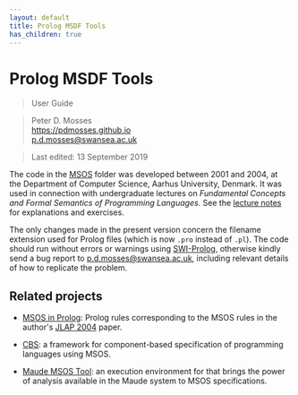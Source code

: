 ```yaml
---
layout: default
title: Prolog MSDF Tools
has_children: true
---
```


# Prolog MSDF Tools

> User Guide

> Peter D. Mosses  
> <https://pdmosses.github.io>  
> [p.d.mosses@swansea.ac.uk](mailto:p.d.mosses@swansea.ac.uk)

> Last edited: 13 September 2019

The code in the [MSOS] folder was developed between 2001 and 2004,
at the Department of Computer Science, Aarhus University, Denmark.
It was used in connection with undergraduate lectures on
_Fundamental Concepts and Formal Semantics of Programming Languages_.
See the [lecture notes] for explanations and exercises.

The only changes made in the present version concern the filename
extension used for Prolog files (which is now `.pro` instead of `.pl`).
The code should run without errors or warnings using [SWI-Prolog],
otherwise kindly send a bug report to 
[p.d.mosses@swansea.ac.uk](mailto:p.d.mosses@swansea.ac.uk),
including relevant details of how to replicate the problem.

## Related projects

- [MSOS in Prolog](https://pdmosses.github.io/msos-in-prolog):
  Prolog rules corresponding to the MSOS rules in the author's 
  [JLAP 2004](https://pdmosses.github.io/papers/Mosses2004MSOS) paper.

- [CBS](https://plancomps.github.io/CBS-beta/):
  a framework for component-based specification of programming languages using
  MSOS.

- [Maude MSOS Tool](https://github.com/fcbr/mmt):
  an execution environment for that brings the power of analysis available in
  the Maude system to MSOS specifications.

[MSOS]: https://github.com/pdmosses/prolog-msdf-tools/tree/master/MSOS
  "Folder with MSDF and Prolog code"
  
[Lecture notes]: https://github.com/pdmosses/prolog-msdf-tools/blob/master/Notes.pdf
  "PDF of lecture notes"

[SWI-Prolog]: https://www.swi-prolog.org
  "SWI-Prolog home page"
